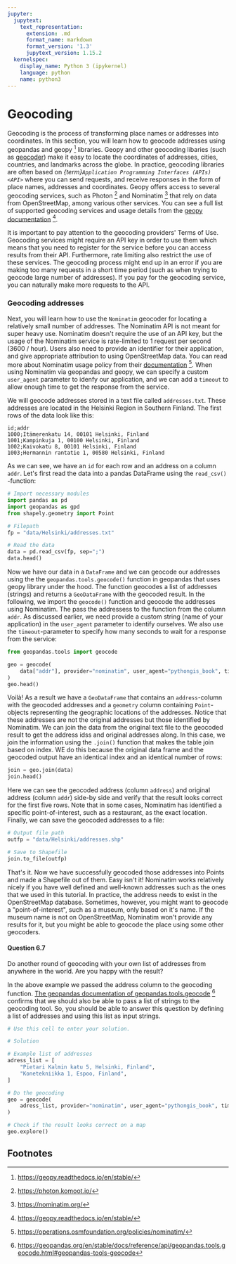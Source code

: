 ```yaml
---
jupyter:
  jupytext:
    text_representation:
      extension: .md
      format_name: markdown
      format_version: '1.3'
      jupytext_version: 1.15.2
  kernelspec:
    display_name: Python 3 (ipykernel)
    language: python
    name: python3
---
```


<!-- #region editable=true slideshow={"slide_type": ""} -->
# Geocoding

Geocoding is the process of transforming place names or addresses into coordinates. In this section, you will learn how to geocode addresses using geopandas and geopy [^geopy] libraries. Geopy and other geocoding libaries (such as [geocoder](http://geocoder.readthedocs.io/)) make it easy to locate the coordinates of addresses, cities, countries, and landmarks across the globe. In practice, geocoding libraries are often based on *{term}`Application Programming Interfaces (APIs) <API>`* where you can send requests, and receive responses in the form of place names, addresses and coordinates. Geopy offers access to several geocoding services, such as Photon [^photon] and Nominatim [^nominatim] that rely on data from OpenStreetMap, among various other services. You can see a full list of supported geocoding services and usage details from the [geopy documentation](https://geopy.readthedocs.io/en/stable/) [^geopy].

It is important to pay attention to the geocoding providers' Terms of Use. Geocoding services might require an API key in order to use them which means that you need to register for the service before you can access results from their API. Furthermore, rate limiting also restrict the use of these services. The geocoding process might end up in an error if you are making too many requests in a short time period (such as when trying to geocode large number of addresses). If you pay for the geocoding service, you can naturally make more requests to the API.
<!-- #endregion -->

### Geocoding addresses

Next, you will learn how to use the `Nominatim` geocoder for locating a relatively small number of addresses. The Nominatim API is not meant for super heavy use. Nominatim doesn't require the use of an API key, but the usage of the Nominatim service is rate-limited to 1 request per second (3600 / hour). Users also need to provide an identifier for their application, and give appropriate attribution to using OpenStreetMap data. You can read more about Nominatim usage policy from their [documentation](https://operations.osmfoundation.org/policies/nominatim/) [^nominatim_toc]. When using Nominatim via geopandas and geopy, we can specify a custom `user_agent` parameter to idenfy our application, and we can add a `timeout` to allow enough time to get the response from the service.  

We will geocode addresses stored in a text file called `addresses.txt`. These addresses are located in the Helsinki Region in Southern Finland. The first rows of the data look like this:

```
id;addr
1000;Itämerenkatu 14, 00101 Helsinki, Finland
1001;Kampinkuja 1, 00100 Helsinki, Finland
1002;Kaivokatu 8, 00101 Helsinki, Finland
1003;Hermannin rantatie 1, 00580 Helsinki, Finland
```

As we can see, we have an `id` for each row and an address on a column `addr`. Let's first read the data into a pandas DataFrame using the `read_csv()` -function:

```python deletable=true editable=true
# Import necessary modules
import pandas as pd
import geopandas as gpd
from shapely.geometry import Point

# Filepath
fp = "data/Helsinki/addresses.txt"

# Read the data
data = pd.read_csv(fp, sep=";")
data.head()
```

<!-- #region deletable=true editable=true -->
Now we have our data in a `DataFrame` and we can geocode our addresses using the the `geopandas.tools.geocode()` function in geopandas that uses geopy library under the hood. The function geocodes a list of addresses (strings) and returns a `GeoDataFrame` with the geocoded result. In the following, we import the `geocode()` function and geocode the addresses using Nominatim. The pass the addressess to the function from the column `addr`. As discussed earlier, we need provide a custom string (name of your application) in the `user_agent` parameter to identify ourselves. We also use the `timeout`-parameter to specify how many seconds to wait for a response from the service:
<!-- #endregion -->

```python deletable=true editable=true jupyter={"outputs_hidden": false}
from geopandas.tools import geocode

geo = geocode(
    data["addr"], provider="nominatim", user_agent="pythongis_book", timeout=10
)
geo.head()
```

<!-- #region deletable=true editable=true -->
Voilà! As a result we have a `GeoDataFrame` that contains an `address`-column with the geocoded addresses and a `geometry` column containing `Point`-objects representing the geographic locations of the addresses. Notice that these addresses are not the original addresses but those identified by Nominatim. We can join the data from the original text file to the geocoded result to get the address idss and original addresses along. In this case, we join the information using the `.join()` function that makes the table join based on index. WE do this because the original data frame and the geocoded output have an identical index and an identical number of rows:
<!-- #endregion -->
```python
join = geo.join(data)
join.head()
```

Here we can see the geocoded address (column `address`) and original address (column `addr`) side-by side and verify that the result looks correct for the first five rows. Note that in some cases, Nominatim has identified a specific point-of-interest, such as a restaurant, as the exact location. Finally, we can save the geocoded addresses to a file:

```python deletable=true editable=true
# Output file path
outfp = "data/Helsinki/addresses.shp"

# Save to Shapefile
join.to_file(outfp)
```

<!-- #region deletable=true editable=true -->
That's it. Now we have successfully geocoded those addresses into Points and made a Shapefile out of them. Easy isn't it! Nominatim works relatively nicely if you have well defined and well-known addresses such as the ones that we used in this tutorial. In practice, the address needs to exist in the OpenStreetMap database. Sometimes, however, you might want to geocode a "point-of-interest", such as a museum, only based on it's name. If the museum name is not on OpenStreetMap, Nominatim won't provide any results for it, but you might be able to geocode the place using some other geocoders.
<!-- #endregion -->

<!-- #region editable=true slideshow={"slide_type": ""} tags=["question"] -->
#### Question 6.7

Do another round of geocoding with your own list of addresses from anywhere in the world. Are you happy with the result?

In the above example we passed the address column to the geocoding function. [The geopandas documentation of geopandas.tools.geocode](https://geopandas.org/en/stable/docs/reference/api/geopandas.tools.geocode.html#geopandas-tools-geocode) [^geopandas_geocode] confirms that we should also be able to pass a list of strings to the geocoding tool. So, you should be able to answer this question by defining a list of addresses and using this list as input strings.
<!-- #endregion -->

```python editable=true slideshow={"slide_type": ""} tags=["remove_cell"]
# Use this cell to enter your solution.
```

```python editable=true slideshow={"slide_type": ""} tags=["remove_book_cell", "hide-cell"]
# Solution

# Example list of addresses
adress_list = [
    "Pietari Kalmin katu 5, Helsinki, Finland",
    "Konetekniikka 1, Espoo, Finland",
]

# Do the geocoding
geo = geocode(
    adress_list, provider="nominatim", user_agent="pythongis_book", timeout=10
)

# Check if the result looks correct on a map
geo.explore()
```

## Footnotes

[^GeoJson]: <https://en.wikipedia.org/wiki/GeoJSON>
[^geopy]: <https://geopy.readthedocs.io/en/stable/>
[^nominatim]: <https://nominatim.org/>
[^nominatim_toc]: <https://operations.osmfoundation.org/policies/nominatim/>
[^photon]: <https://photon.komoot.io/>
[^geopandas_geocode]: <https://geopandas.org/en/stable/docs/reference/api/geopandas.tools.geocode.html#geopandas-tools-geocode>
